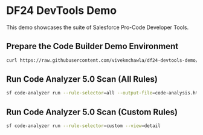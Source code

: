 # DF24 DevTools Demo

This demo showcases the suite of Salesforce Pro-Code Developer Tools.

## Prepare the Code Builder Demo Environment

```bash
curl https://raw.githubusercontent.com/vivekmchawla/df24-devtools-demo/main/setup-df24-devtools-demo | bash
```

## Run Code Analyzer 5.0 Scan (All Rules)
```bash
sf code-analyzer run --rule-selector=all --output-file=code-analysis.html
```

## Run Code Analyzer 5.0 Scan (Custom Rules)
```bash
sf code-analyzer run --rule-selector=custom --view=detail
```
